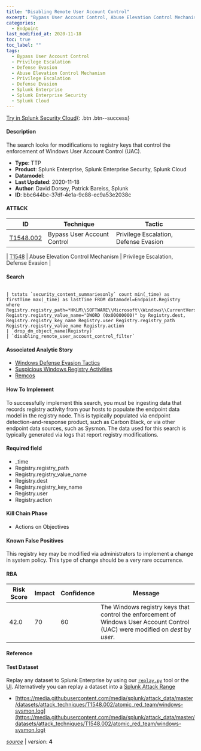 ```yaml
---
title: "Disabling Remote User Account Control"
excerpt: "Bypass User Account Control, Abuse Elevation Control Mechanism"
categories:
  - Endpoint
last_modified_at: 2020-11-18
toc: true
toc_label: ""
tags:
  - Bypass User Account Control
  - Privilege Escalation
  - Defense Evasion
  - Abuse Elevation Control Mechanism
  - Privilege Escalation
  - Defense Evasion
  - Splunk Enterprise
  - Splunk Enterprise Security
  - Splunk Cloud
---
```




[Try in Splunk Security Cloud](https://www.splunk.com/en_us/cyber-security.html){: .btn .btn--success}

#### Description

The search looks for modifications to registry keys that control the enforcement of Windows User Account Control (UAC).

- **Type**: TTP
- **Product**: Splunk Enterprise, Splunk Enterprise Security, Splunk Cloud
- **Datamodel**: 
- **Last Updated**: 2020-11-18
- **Author**: David Dorsey, Patrick Bareiss, Splunk
- **ID**: bbc644bc-37df-4e1a-9c88-ec9a53e2038c


#### ATT&CK

| ID          | Technique   | Tactic         |
| ----------- | ----------- |--------------- |
| [T1548.002](https://attack.mitre.org/techniques/T1548/002/) | Bypass User Account Control | Privilege Escalation, Defense Evasion |



| [T1548](https://attack.mitre.org/techniques/T1548/) | Abuse Elevation Control Mechanism | Privilege Escalation, Defense Evasion |





#### Search

```

| tstats `security_content_summariesonly` count min(_time) as firstTime max(_time) as lastTime FROM datamodel=Endpoint.Registry where Registry.registry_path=*HKLM\\SOFTWARE\\Microsoft\\Windows\\CurrentVersion\\Policies\\System\\EnableLUA* Registry.registry_value_name="DWORD (0x00000000)" by Registry.dest, Registry.registry_key_name Registry.user Registry.registry_path Registry.registry_value_name Registry.action 
| `drop_dm_object_name(Registry)` 
| `disabling_remote_user_account_control_filter`
```

#### Associated Analytic Story
* [Windows Defense Evasion Tactics](/stories/windows_defense_evasion_tactics)
* [Suspicious Windows Registry Activities](/stories/suspicious_windows_registry_activities)
* [Remcos](/stories/remcos)


#### How To Implement
To successfully implement this search, you must be ingesting data that records registry activity from your hosts to populate the endpoint data model in the registry node. This is typically populated via endpoint detection-and-response product, such as Carbon Black, or via other endpoint data sources, such as Sysmon. The data used for this search is typically generated via logs that report registry modifications.

#### Required field
* _time
* Registry.registry_path
* Registry.registry_value_name
* Registry.dest
* Registry.registry_key_name
* Registry.user
* Registry.action


#### Kill Chain Phase
* Actions on Objectives


#### Known False Positives
This registry key may be modified via administrators to implement a change in system policy. This type of change should be a very rare occurrence.


#### RBA

| Risk Score  | Impact      | Confidence   | Message      |
| ----------- | ----------- |--------------|--------------|
| 42.0 | 70 | 60 | The Windows registry keys that control the enforcement of Windows User Account Control (UAC) were modified on $dest$ by $user$. |




#### Reference


#### Test Dataset
Replay any dataset to Splunk Enterprise by using our [`replay.py`](https://github.com/splunk/attack_data#using-replaypy) tool or the [UI](https://github.com/splunk/attack_data#using-ui).
Alternatively you can replay a dataset into a [Splunk Attack Range](https://github.com/splunk/attack_range#replay-dumps-into-attack-range-splunk-server)

* [https://media.githubusercontent.com/media/splunk/attack_data/master/datasets/attack_techniques/T1548.002/atomic_red_team/windows-sysmon.log](https://media.githubusercontent.com/media/splunk/attack_data/master/datasets/attack_techniques/T1548.002/atomic_red_team/windows-sysmon.log)


[*source*](https://github.com/splunk/security_content/tree/develop/detections/endpoint/disabling_remote_user_account_control.yml) \| *version*: **4**